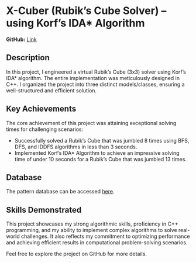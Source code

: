 # X-Cuber (Rubik’s Cube Solver) – using Korf’s IDA* Algorithm

**GitHub:** [Link](https://github.com/iamprofessor1/X-Cuber)

## Description

In this project, I engineered a virtual Rubik’s Cube (3x3) solver using Korf’s IDA* algorithm. The entire implementation was meticulously designed in C++. I organized the project into three distinct models/classes, ensuring a well-structured and efficient solution.

## Key Achievements

The core achievement of this project was attaining exceptional solving times for challenging scenarios:

- Successfully solved a Rubik’s Cube that was jumbled 8 times using BFS, DFS, and IDDFS algorithms in less than 3 seconds.
- Implemented Korf’s IDA* Algorithm to achieve an impressive solving time of under 10 seconds for a Rubik’s Cube that was jumbled 13 times.

## Database

The pattern database can be accessed [here](https://drive.google.com/drive/folders/1rmwdIhAgjzCcLogWQXWBrXy6rPHNX-T8).

## Skills Demonstrated

This project showcases my strong algorithmic skills, proficiency in C++ programming, and my ability to implement complex algorithms to solve real-world challenges. It also reflects my commitment to optimizing performance and achieving efficient results in computational problem-solving scenarios.

Feel free to explore the project on GitHub for more details.

